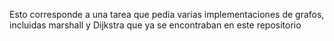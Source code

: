 
Esto corresponde a una tarea que pedia varias implementaciones de grafos, incluidas marshall y Dijkstra que ya se encontraban en este repositorio
